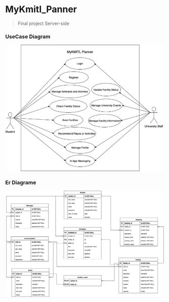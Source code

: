 # MyKmitl_Panner
> Final project Server-side

### UseCase Diagram

![usecase diagram](image/new-usecase-server-side.jpg)

### Er Diagrame

![er diagram](image/er.jpg)

